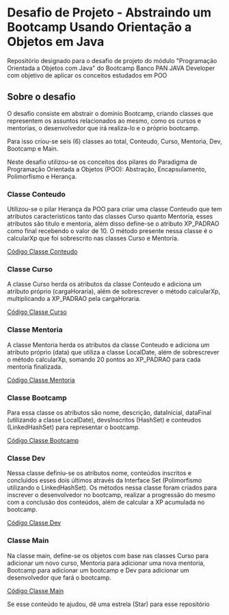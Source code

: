# Desafio de Projeto - Abstraindo um Bootcamp Usando Orientação a Objetos em Java

Repositório designado para o desafio de projeto do módulo "Programação Orientada a Objetos com Java" do Bootcamp Banco PAN JAVA Developer com objetivo de aplicar os conceitos estudados em POO

## Sobre o desafio

O desafio consiste em abstrair o domínio Bootcamp, criando classes que representem os assuntos relacionados ao mesmo, como os cursos e mentorias, o desenvolvedor que irá realiza-lo e o próprio bootcamp. 

Para isso criou-se seis (6) classes ao total, Conteudo, Curso, Mentoria, Dev, Bootcamp e Main.

Neste desafio utilizou-se os conceitos dos pilares do Paradigma de Programação Orientada a Objetos (POO): Abstração, Encapsulamento, Polimorfismo e Herança.

### Classe Conteudo

Utilizou-se o pilar Herança da POO para criar uma classe Conteudo que tem atributos característicos tanto das classes Curso quanto Mentoria, esses atributos são titulo e mentoria, além disso define-se o atributo XP_PADRAO como final recebendo o valor de 10. O método presente nessa classe é o calcularXp que foi sobrescrito nas classes Curso e Mentoria.

[Código Classe Conteudo](https://github.com/matheushardman/desafio-dio-poo/blob/main/src/br/com/dio/desafio/dominio/Conteudo.java)

### Classe Curso

A classe Curso herda os atributos da classe Conteudo e adiciona um atributo próprio (cargaHoraria), além de sobrescrever o método calcularXp, multiplicando a XP_PADRAO pela cargaHoraria.

[Código Classe Curso](https://github.com/matheushardman/desafio-dio-poo/blob/main/src/br/com/dio/desafio/dominio/Curso.java)

### Classe Mentoria

A classe Mentoria herda os atributos da classe Conteudo e adiciona um atributo próprio (data) que utiliza a classe LocalDate, além de sobrescrever o método calcularXp, somando 20 pontos ao XP_PADRAO para cada mentoria finalizada.

[Código Classe Mentoria](https://github.com/matheushardman/desafio-dio-poo/blob/main/src/br/com/dio/desafio/dominio/Mentoria.java)

### Classe Bootcamp

Para essa classe os atributos são nome, descrição, dataInicial, dataFinal (utilizando a classe LocalDate), devsInscritos (HashSet) e conteudos (LinkedHashSet) para representar o bootcamp.

[Código Classe Bootcamp](https://github.com/matheushardman/desafio-dio-poo/blob/main/src/br/com/dio/desafio/dominio/Bootcamp.java)

### Classe Dev

Nessa classe definiu-se os atributos nome, conteúdos inscritos e concluídos esses dois últimos através da Interface Set (Polimorfismo utilizando o LinkedHashSet). Os métodos nessa classe foram criados para inscrever o desenvolvedor no bootcamp, realizar a progressão do mesmo com a conclusão dos conteúdos, além de calcular a XP acumulada no bootcamp.

[Código Classe Dev](https://github.com/matheushardman/desafio-dio-poo/blob/main/src/br/com/dio/desafio/dominio/Dev.java)

### Classe Main

Na classe main, define-se os objetos com base nas classes Curso para adicionar um novo curso, Mentoria para adicionar uma nova mentoria, Bootcamp para adicionar um bootcamp e Dev para adicionar um desenvolvedor que fará o bootcamp.

[Código Classe Main](https://github.com/matheushardman/desafio-dio-poo/blob/main/src/Main.java)

Se esse conteúdo te ajudou, dê uma estrela (Star) para esse repositório
